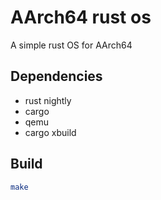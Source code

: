 # AArch64 rust os

A simple rust OS for AArch64

## Dependencies

- rust nightly
- cargo
- qemu
- cargo xbuild

## Build

```bash
make
```